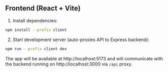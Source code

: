
## Frontend (React + Vite)

1. Install dependencies:

```bash
npm install --prefix client
```

2. Start development server (auto-proxies API to Express backend):

```bash
npm run --prefix client dev
```

The app will be available at http://localhost:5173 and will communicate with the backend running on http://localhost:3000 via `/api` proxy.